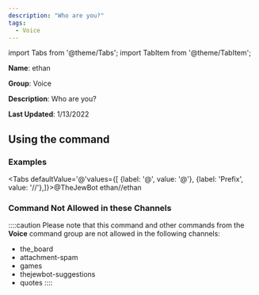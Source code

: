```yaml
---
description: "Who are you?"
tags:
  - Voice
---
```

import Tabs from '@theme/Tabs';
import TabItem from '@theme/TabItem';

**Name**: ethan

**Group**: Voice

**Description**: Who are you?

**Last Updated**: 1/13/2022

## Using the command

### Examples
<Tabs defaultValue='@'values={[ {label: '@', value: '@'}, {label: 'Prefix', value: '//'},]}><TabItem value='@'>@TheJewBot ethan</TabItem><TabItem value='//'>//ethan</TabItem></Tabs>

### Command Not Allowed in these Channels
::::caution Please note that this command and other commands from the **Voice** command group are not allowed in the following channels:
- the_board
- attachment-spam
- games
- thejewbot-suggestions
- quotes
::::